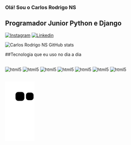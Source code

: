 ### Olá! Sou o Carlos Rodrigo NS

## Programador Junior Python e Django

[![Instagram](https://img.shields.io/badge/Instagram-E4405F?style=for-the-badge&logo=instagram&logoColor=white)](https://instagram.com/eucarlao011?igshid=YmMyMTA2M2Y=) [![Linkedin](https://img.shields.io/badge/LinkedIn-0077B5?style=for-the-badge&logo=linkedin&logoColor=white)](https://www.linkedin.com/in/carlos-rodrigo-nunes-silva-403227244/)

![Carlos Rodrigo NS GitHub stats](https://github-readme-stats.vercel.app/api?username=CarlosRodrigoNS&show_icons=true&theme=merko)

##Tecnologia que eu uso no dia a dia

<div style="display: inline_block"><br>

<img align="center" alt="html5" src="https://img.shields.io/badge/HTML5-E34F26?style=for-the-badge&logo=html5&logoColor=white"/>

<img align="center" alt="html5" src="https://img.shields.io/badge/Python-3776AB?style=for-the-badge&logo=python&logoColor=white"/>

<img align="center" alt="html5" src="https://img.shields.io/badge/Django-092E20?style=for-the-badge&logo=django&logoColor=white"/>

<img align="center" alt="html5" src="https://img.shields.io/badge/CSS-239120?&style=for-the-badge&logo=css3&logoColor=white"/>

<img align="center" alt="html5" src="https://img.shields.io/badge/JavaScript-F7DF1E?style=for-the-badge&logo=javascript&logoColor=black" />

<img align="center" alt="html5" src="https://img.shields.io/badge/TypeScript-007ACC?style=for-the-badge&logo=typescript&logoColor=white" />

<img align="center" alt="html5" src="https://img.shields.io/badge/Bootstrap-563D7C?style=for-the-badge&logo=bootstrap&logoColor=white"/>

</div><br>

![snake elf](https://github.com/CarlosRodrigoNS/CarlosRodrigoNS/blob/output/github-contribution-grid-snake.svg)
